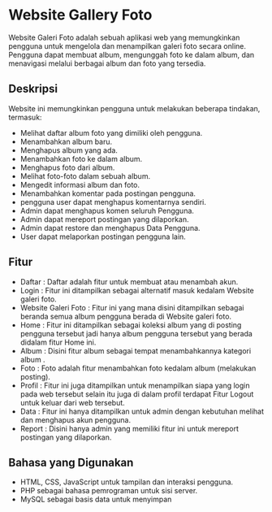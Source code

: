 # Website Gallery Foto

Website Galeri Foto adalah sebuah aplikasi web yang memungkinkan pengguna untuk mengelola dan menampilkan galeri foto secara online. 
Pengguna dapat membuat album, mengunggah foto ke dalam album, dan menavigasi melalui berbagai album dan foto yang tersedia.

## Deskripsi

Website ini memungkinkan pengguna untuk melakukan beberapa tindakan, termasuk:

- Melihat daftar album foto yang dimiliki oleh pengguna.
- Menambahkan album baru.
- Menghapus album yang ada.
- Menambahkan foto ke dalam album.
- Menghapus foto dari album.
- Melihat foto-foto dalam sebuah album.
- Mengedit informasi album dan foto.
- Menambahkan komentar pada postingan pengguna.
- pengguna user dapat  menghapus komentarnya sendiri.
- Admin dapat menghapus komen seluruh Pengguna.
- Admin dapat mereport postingan yang dilaporkan.
- Admin dapat restore dan menghapus Data Pengguna.
- User dapat melaporkan postingan pengguna lain.

## Fitur
- Daftar : Daftar adalah fitur untuk membuat atau menambah akun.
- Login : Fitur ini ditampilkan sebagai alternatif masuk kedalam Website galeri foto. 
- Website Galeri Foto : Fitur ini yang mana disini ditampilkan sebagai beranda semua album pengguna berada di Website galeri foto.
- Home : Fitur ini ditampilkan sebagai koleksi album yang di posting pengguna tersebut jadi hanya album pengguna tersebut
        yang berada didalam fitur Home ini.
- Album : Disini fitur album sebagai tempat menambahkannya kategori album .
- Foto : Foto adalah fitur menambahkan foto kedalam album (melakukan posting).
- Profil : Fitur ini juga ditampilkan untuk menampilkan siapa yang login pada web tersebut selain itu juga di dalam profil 
          terdapat Fitur Logout untuk keluar dari web tersebut.
- Data : Fitur ini hanya ditampilkan untuk admin dengan kebutuhan melihat dan menghapus akun pengguna.
- Report : Disini hanya admin yang memiliki fitur ini untuk mereport postingan yang dilaporkan.

## Bahasa yang Digunakan

- HTML, CSS, JavaScript untuk tampilan dan interaksi pengguna.
- PHP sebagai bahasa pemrograman untuk sisi server.
- MySQL sebagai basis data untuk menyimpan

